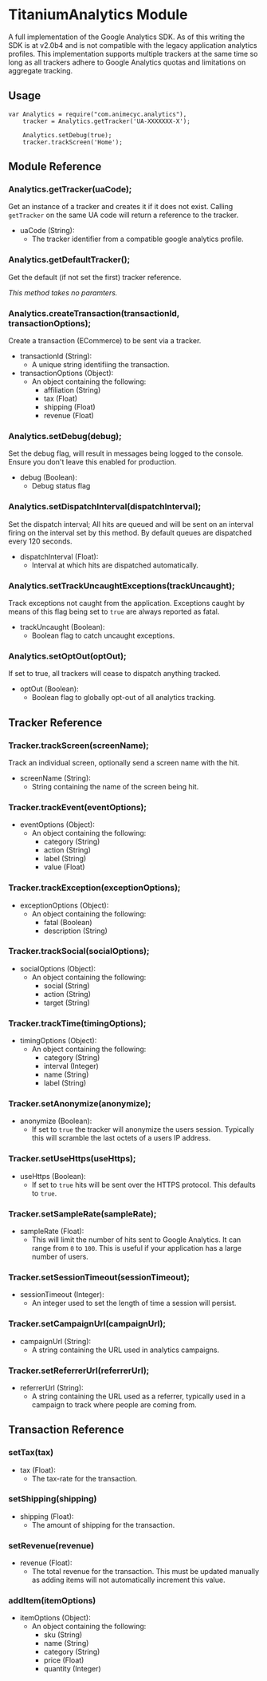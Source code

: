 # TitaniumAnalytics Module

A full implementation of the Google Analytics SDK. As of this writing the SDK is at v2.0b4 and is not compatible with the legacy application analytics profiles. This implementation supports multiple trackers at the same time so long as all trackers adhere to Google Analytics quotas and limitations on aggregate tracking.

## Usage

	var Analytics = require("com.animecyc.analytics"),
		tracker = Analytics.getTracker('UA-XXXXXXX-X');

		Analytics.setDebug(true);
		tracker.trackScreen('Home');

## Module Reference

### Analytics.getTracker(uaCode);

Get an instance of a tracker and creates it if it does not exist. Calling `getTracker` on the same UA code will return a reference to the tracker.

- uaCode (String):
	- The tracker identifier from a compatible google analytics profile.

### Analytics.getDefaultTracker();

Get the default (if not set the first) tracker reference.

*This method takes no paramters.*

### Analytics.createTransaction(transactionId, transactionOptions);

Create a transaction (ECommerce) to be sent via a tracker.

- transactionId (String):
	- A unique string identifiing the transaction.
- transactionOptions (Object):
	- An object containing the following:
		- affiliation (String)
		- tax (Float)
		- shipping (Float)
		- revenue (Float)

### Analytics.setDebug(debug);

Set the debug flag, will result in messages being logged to the console. Ensure you don't leave this enabled for production.

- debug (Boolean):
	- Debug status flag

### Analytics.setDispatchInterval(dispatchInterval);

Set the dispatch interval; All hits are queued and will be sent on an interval firing on the interval set by this method. By default queues are dispatched every 120 seconds.

- dispatchInterval (Float):
	- Interval at which hits are dispatched automatically.

### Analytics.setTrackUncaughtExceptions(trackUncaught);

Track exceptions not caught from the application. Exceptions caught by means of this flag being set to `true` are always reported as fatal.

- trackUncaught (Boolean):
	- Boolean flag to catch uncaught exceptions.

### Analytics.setOptOut(optOut);

If set to true, all trackers will cease to dispatch anything tracked.

- optOut (Boolean):
	- Boolean flag to globally opt-out of all analytics tracking.

## Tracker Reference

### Tracker.trackScreen(screenName);

Track an individual screen, optionally send a screen name with the hit.

- screenName (String):
	- String containing the name of the screen being hit.

### Tracker.trackEvent(eventOptions);

- eventOptions (Object):
	- An object containing the following:
		- category (String)
		- action (String)
		- label (String)
		- value (Float)

### Tracker.trackException(exceptionOptions);

- exceptionOptions (Object):
	- An object containing the following:
		- fatal (Boolean)
		- description (String)

### Tracker.trackSocial(socialOptions);

- socialOptions (Object):
	- An object containing the following:
		- social (String)
		- action (String)
		- target (String)

### Tracker.trackTime(timingOptions);

- timingOptions (Object):
	- An object containing the following:
		- category (String)
		- interval (Integer)
		- name (String)
		- label (String)

### Tracker.setAnonymize(anonymize);

- anonymize (Boolean):
	- If set to `true` the tracker will anonymize the users session. Typically this will scramble the last octets of a users IP address.

### Tracker.setUseHttps(useHttps);

- useHttps (Boolean):
	- If set to `true` hits will be sent over the HTTPS protocol. This defaults to `true`.

### Tracker.setSampleRate(sampleRate);

- sampleRate (Float):
	- This will limit the number of hits sent to Google Analytics. It can range from `0` to `100`. This is useful if your application has a large number of users.

### Tracker.setSessionTimeout(sessionTimeout);

- sessionTimeout (Integer):
	- An integer used to set the length of time a session will persist.

### Tracker.setCampaignUrl(campaignUrl);

- campaignUrl (String):
	- A string containing the URL used in analytics campaigns.

### Tracker.setReferrerUrl(referrerUrl);

- referrerUrl (String):
	- A string containing the URL used as a referrer, typically used in a campaign to track where people are coming from.

## Transaction Reference

### setTax(tax)

- tax (Float):
	- The tax-rate for the transaction.

### setShipping(shipping)

- shipping (Float):
	- The amount of shipping for the transaction.

### setRevenue(revenue)

- revenue (Float):
	- The total revenue for the transaction. This must be updated manually as adding items will not automatically increment this value.

### addItem(itemOptions)

- itemOptions (Object):
	- An object containing the following:
		- sku (String)
		- name (String)
		- category (String)
		- price (Float)
		- quantity (Integer)

